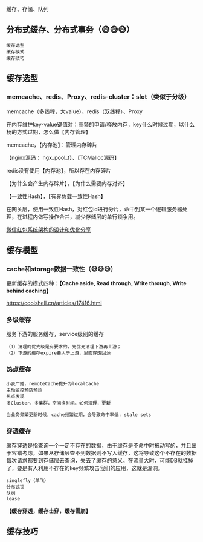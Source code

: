缓存、存储、队列

## 分布式缓存、分布式事务（😅😅😅）

    缓存选型
    缓存模式
    缓存技巧

## 缓存选型

### memcache、redis、Proxy、redis-cluster：slot（类似于分级）

memcache（多线程，大value）、redis（双线程）、Proxy

在内存维护key-value键值对：高频的申请/释放内存，key什么时候过期，以什么杨的方式过期，怎么做【内存管理】

memcache，【内存池】：管理内存碎片

【nginx源码： ngx_pool_t】、【TCMalloc源码】

redis没有使用【内存池】，所以存在内存碎片

【为什么会产生内存碎片】，【为什么需要内存对齐】

【一致性Hash】，【有界负载一致性Hash】

在网关层，使用一致性Hash，对红包id进行分片，命中到某一个逻辑服务器处理，在进程内做写操作合并，减少存储层的单行锁争用。

[微信红包系统架构的设计和优化分享](https://www.cnblogs.com/chinanetwind/articles/9460820.html)

## 缓存模型

### cache和storage数据一致性（😅😅😅）

更新缓存的模式四种：**【Cache aside, Read through, Write through, Write behind caching】**

https://coolshell.cn/articles/17416.html

### 多级缓存

服务下游的服务缓存，service级别的缓存

    （1）清理的优先级是有要求的，先优先清理下游再上游；
    （2）下游的缓存expire要大于上游，里面穿透回源

### 热点缓存

    小表广播，remoteCache提升为localCache
    主动监控预防预热
    热点发现
    多Cluster，多集群，空间换时间。如何清理，更新

    当业务频繁更新时候，cache频繁过期，会导致命中率低: stale sets


### 穿透缓存

缓存穿透是指查询一个一定不存在的数据，由于缓存是不命中时被动写的，并且出于容错考虑，如果从存储层查不到数据则不写入缓存，这将导致这个不存在的数据每次请求都要到存储层去查询，失去了缓存的意义。在流量大时，可能DB就挂掉了，要是有人利用不存在的key频繁攻击我们的应用，这就是漏洞。

    singlefly（单飞）
    分布式锁
    队列
    lease


**【缓存穿透，缓存击穿，缓存雪崩】**


## 缓存技巧